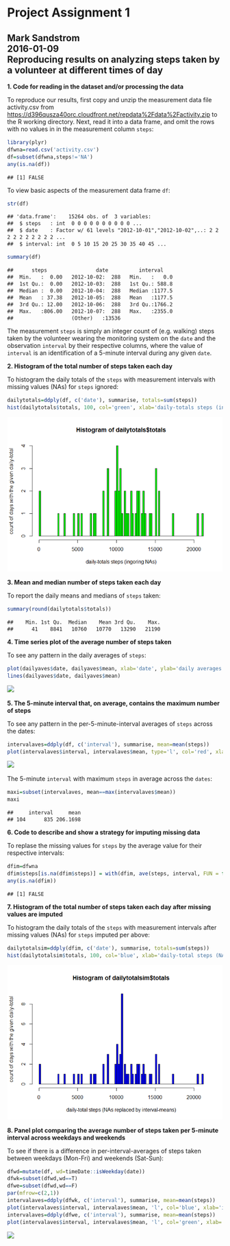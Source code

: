 # Project Assignment 1
Mark Sandstrom  
2016-01-09  
Reproducing results on analyzing steps taken by a volunteer at different times of day
---
**1. Code for reading in the dataset and/or processing the data**

To reproduce our results, first copy and unzip the measurement data file activity.csv from https://d396qusza40orc.cloudfront.net/repdata%2Fdata%2Factivity.zip to the R working directory. Next, read it into a data frame, and omit the rows with no values in in the measurement column `steps`:

```r
library(plyr)
dfwna=read.csv('activity.csv')
df=subset(dfwna,steps!='NA')
any(is.na(df))
```

```
## [1] FALSE
```

To view basic aspects of the measurement data frame `df`:

```r
str(df)
```

```
## 'data.frame':	15264 obs. of  3 variables:
##  $ steps   : int  0 0 0 0 0 0 0 0 0 0 ...
##  $ date    : Factor w/ 61 levels "2012-10-01","2012-10-02",..: 2 2 2 2 2 2 2 2 2 2 ...
##  $ interval: int  0 5 10 15 20 25 30 35 40 45 ...
```

```r
summary(df)
```

```
##      steps                date          interval     
##  Min.   :  0.00   2012-10-02:  288   Min.   :   0.0  
##  1st Qu.:  0.00   2012-10-03:  288   1st Qu.: 588.8  
##  Median :  0.00   2012-10-04:  288   Median :1177.5  
##  Mean   : 37.38   2012-10-05:  288   Mean   :1177.5  
##  3rd Qu.: 12.00   2012-10-06:  288   3rd Qu.:1766.2  
##  Max.   :806.00   2012-10-07:  288   Max.   :2355.0  
##                   (Other)   :13536
```

The measurement `steps` is simply an integer count of (e.g. walking) steps taken by the volunteer wearing the monitoring system on the `date` and the observation `interval` by their respective columns, where the value of `interval` is an identification of a 5-minute interval during any given `date`.

**2. Histogram of the total number of steps taken each day**

To histogram the daily totals of the `steps` with measurement intervals with missing values (NAs) for `steps` ignored:

```r
dailytotals=ddply(df, c('date'), summarise, totals=sum(steps))
hist(dailytotals$totals, 100, col='green', xlab='daily-totals steps (ingoring NAs)', ylab='count of days with the given daily-total')
```

![](PA1_template_files/figure-html/unnamed-chunk-3-1.png) 

**3. Mean and median number of steps taken each day**

To report the daily means and medians of `steps` taken:

```r
summary(round(dailytotals$totals))
```

```
##    Min. 1st Qu.  Median    Mean 3rd Qu.    Max. 
##      41    8841   10760   10770   13290   21190
```

**4. Time series plot of the average number of steps taken**

To see any pattern in the daily averages of `steps`:

```r
plot(dailyaves$date, dailyaves$mean, xlab='date', ylab='daily averages of steps for 5-minute intervals (omitting NAs)')
lines(dailyaves$date, dailyaves$mean)
```

![](PA1_template_files/figure-html/unnamed-chunk-5-1.png) 

**5. The 5-minute interval that, on average, contains the maximum number of steps**

To see any pattern in the per-5-minute-interval averages of `steps` across the dates:

```r
intervalaves=ddply(df, c('interval'), summarise, mean=mean(steps))
plot(intervalaves$interval, intervalaves$mean, type='l', col='red', xlab='interval', ylab='mean steps')
```

![](PA1_template_files/figure-html/unnamed-chunk-6-1.png) 

The 5-minute `interval` with maximum `steps` in average across the `dates`:

```r
maxi=subset(intervalaves, mean==max(intervalaves$mean))
maxi
```

```
##     interval     mean
## 104      835 206.1698
```

**6. Code to describe and show a strategy for imputing missing data**

To replase the missing values for `steps` by the average value for their respective intervals:

```r
dfim=dfwna
dfim$steps[is.na(dfim$steps)] = with(dfim, ave(steps, interval, FUN = function(x) mean(x, na.rm=T)))[is.na(dfim$steps)]
any(is.na(dfim))
```

```
## [1] FALSE
```

**7. Histogram of the total number of steps taken each day after missing values are imputed**

To histogram the daily totals of the `steps` with measurement intervals after missing values (NAs) for `steps` imputed per above:

```r
dailytotalsim=ddply(dfim, c('date'), summarise, totals=sum(steps))
hist(dailytotalsim$totals, 100, col='blue', xlab='daily-total steps (NAs replaced by interval-means)', ylab='count of days with the given daily-total')
```

![](PA1_template_files/figure-html/unnamed-chunk-9-1.png) 

**8. Panel plot comparing the average number of steps taken per 5-minute interval across weekdays and weekends**

To see if there is a difference in per-interval-averages of steps taken between weekdays (Mon-Fri) and weekends (Sat-Sun):

```r
dfwd=mutate(df, wd=timeDate::isWeekday(date))
dfwk=subset(dfwd,wd==T)
dfwe=subset(dfwd,wd==F)
par(mfrow=c(2,1))
intervalaves=ddply(dfwk, c('interval'), summarise, mean=mean(steps))
plot(intervalaves$interval, intervalaves$mean, 'l', col='blue', xlab='interval', ylab='Mon-Fri mean steps',lwd=3)
intervalaves=ddply(dfwe, c('interval'), summarise, mean=mean(steps))
plot(intervalaves$interval, intervalaves$mean, 'l', col='green', xlab='interval', ylab='Sat-Sun mean steps',lwd=3)
```

![](PA1_template_files/figure-html/unnamed-chunk-10-1.png) 

